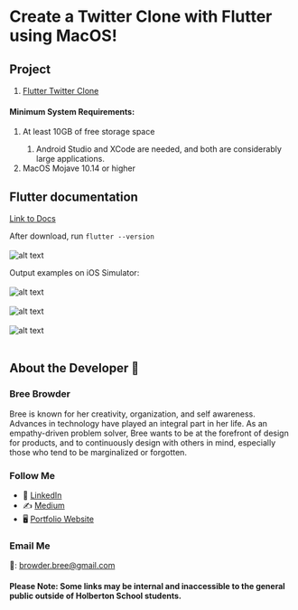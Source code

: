 # Create a Twitter Clone with Flutter using MacOS!

## Project

1. [Flutter Twitter Clone](https://intranet.hbtn.io/projects/2849)


#### Minimum System Requirements:
<ol>
  <li>At least 10GB of free storage space</li>
      <ol>
         <li>Android Studio and XCode are needed, and both are considerably large applications.</li>
      </ol>
  <li>MacOS Mojave 10.14 or higher</li>
</ol>


## Flutter documentation
[Link to Docs](https://docs.flutter.dev/get-started/install/macos)

After download, run ``` flutter --version ``` <br />
<br />
![alt text](https://github.com/breebrowder/holberton-flutter_intro/blob/main/flutter-v.png)

Output examples on iOS Simulator: <br />
<br />
![alt text](https://github.com/breebrowder/holberton-twitter_clone/blob/main/flutter%20screenshot/flutter_01.png)<br />
<br />
![alt text](https://github.com/breebrowder/holberton-twitter_clone/blob/main/flutter%20screenshot/flutter_02.png)<br />
<br />
![alt text](https://github.com/breebrowder/holberton-twitter_clone/blob/main/flutter%20screenshot/flutter_03.png)<br />
<br />


## About the Developer  💬

### Bree Browder

Bree is known for her creativity, organization, and self awareness. Advances in technology have played an integral part in her life. As an empathy-driven problem solver, Bree wants to be at the forefront of design for products, and to continuously design with others in mind, especially those who tend to be marginalized or forgotten.

### Follow Me

- 📁 [LinkedIn](https://www.linkedin.com/in/breebrowder/)
- ✍️ [Medium](https://medium.com/@breebrowder)
- 🖥️ [Portfolio Website](https://breebrowder.github.io)

### Email Me
📩: browder.bree@gmail.com


#### Please Note: Some links may be internal and inaccessible to the general public outside of Holberton School students.
